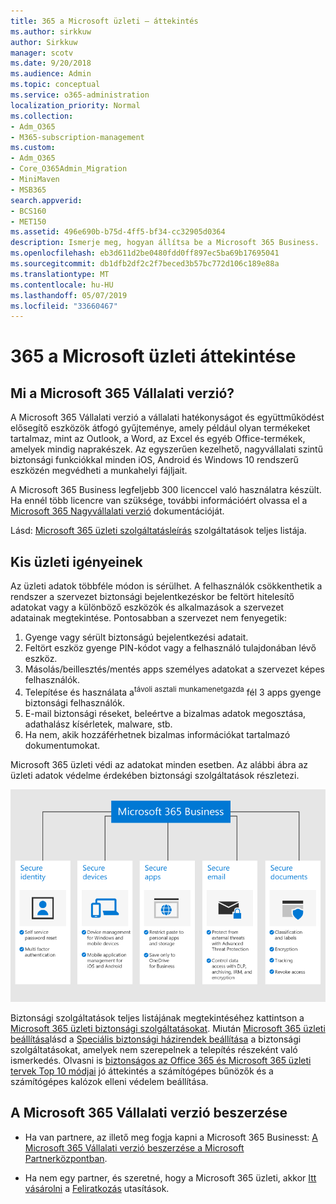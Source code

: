 ```yaml
---
title: 365 a Microsoft üzleti – áttekintés
ms.author: sirkkuw
author: Sirkkuw
manager: scotv
ms.date: 9/20/2018
ms.audience: Admin
ms.topic: conceptual
ms.service: o365-administration
localization_priority: Normal
ms.collection:
- Adm_O365
- M365-subscription-management
ms.custom:
- Adm_O365
- Core_O365Admin_Migration
- MiniMaven
- MSB365
search.appverid:
- BCS160
- MET150
ms.assetid: 496e690b-b75d-4ff5-bf34-cc32905d0364
description: Ismerje meg, hogyan állítsa be a Microsoft 365 Business.
ms.openlocfilehash: eb3d611d2be0480fdd0ff897ec5ba69b17695041
ms.sourcegitcommit: db1dfb2df2c2f7beced3b57bc772d106c189e88a
ms.translationtype: MT
ms.contentlocale: hu-HU
ms.lasthandoff: 05/07/2019
ms.locfileid: "33660467"
---
```

# <a name="overview-of-microsoft-365-business"></a>365 a Microsoft üzleti áttekintése

## <a name="what-is-microsoft-365-business"></a>Mi a Microsoft 365 Vállalati verzió?

A Microsoft 365 Vállalati verzió a vállalati hatékonyságot és együttműködést elősegítő eszközök átfogó gyűjteménye, amely például olyan termékeket tartalmaz, mint az Outlook, a Word, az Excel és egyéb Office-termékek, amelyek mindig naprakészek. Az egyszerűen kezelhető, nagyvállalati szintű biztonsági funkciókkal minden iOS, Android és Windows 10 rendszerű eszközén megvédheti a munkahelyi fájljait.
  
A Microsoft 365 Business legfeljebb 300 licenccel való használatra készült. Ha ennél több licencre van szüksége, további információért olvassa el a [Microsoft 365 Nagyvállalati verzió](https://go.microsoft.com/fwlink/p/?linkid=860986) dokumentációját.

Lásd: [Microsoft 365 üzleti szolgáltatásleírás](https://docs.microsoft.com/office365/servicedescriptions/microsoft-365-business-service-description) szolgáltatások teljes listája.
  
## <a name="small-business-security-needs"></a>Kis üzleti igényeinek

Az üzleti adatok többféle módon is sérülhet. A felhasználók csökkenthetik a rendszer a szervezet biztonsági bejelentkezéskor be feltört hitelesítő adatokat vagy a különböző eszközök és alkalmazások a szervezet adatainak megtekintése. Pontosabban a szervezet nem fenyegetik:

1. Gyenge vagy sérült biztonságú bejelentkezési adatait.
2. Feltört eszköz gyenge PIN-kódot vagy a felhasználó tulajdonában lévő eszköz.
3. Másolás/beillesztés/mentés apps személyes adatokat a szervezet képes felhasználók.
4. Telepítése és használata a<sup>távoli asztali munkamenetgazda</sup> fél 3 apps gyenge biztonsági felhasználók.
5. E-mail biztonsági réseket, beleértve a bizalmas adatok megosztása, adathalász kísérletek, malware, stb.
6. Ha nem, akik hozzáférhetnek bizalmas információkat tartalmazó dokumentumokat.

Microsoft 365 üzleti védi az adatokat minden esetben. Az alábbi ábra az üzleti adatok védelme érdekében biztonsági szolgáltatások részletezi.

![Egy szám, amely azt mutatja, hogyan M365B védi az üzleti.](media/m365businessvalueadd.png)

Biztonsági szolgáltatások teljes listájának megtekintéséhez kattintson a [Microsoft 365 üzleti biztonsági szolgáltatásokat](security-features.md). Miután [Microsoft 365 üzleti beállítása](set-up.md)lásd a [Speciális biztonsági házirendek beállítása](set-up-advanced-security.md) a biztonsági szolgáltatásokat, amelyek nem szerepelnek a telepítés részeként való ismerkedés. Olvasni is [biztonságos az Office 365 és Microsoft 365 üzleti tervek Top 10 módjai](https://docs.microsoft.com/office365/admin/security-and-compliance/secure-your-business-data) jó áttekintés a számítógépes bűnözők és a számítógépes kalózok elleni védelem beállítása.

## <a name="get-microsoft-365-business"></a>A Microsoft 365 Vállalati verzió beszerzése

- Ha van partnere, az illető meg fogja kapni a Microsoft 365 Businesst: [A Microsoft 365 Vállalati verzió beszerzése a Microsoft Partnerközpontban](get-microsoft-365-business.md#get-microsoft-365-business-from-microsoft-partner-center).

- Ha nem egy partner, és szeretné, hogy a Microsoft 365 üzleti, akkor [Itt vásárolni](https://www.microsoft.com/microsoft-365/business) a [Feliratkozás](sign-up.md) utasítások.